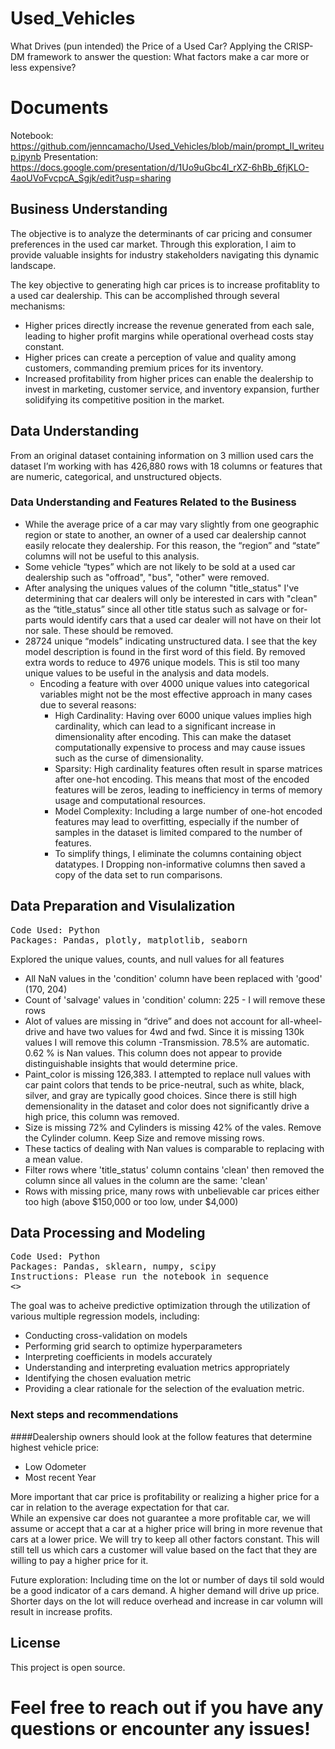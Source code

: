 # Used_Vehicles
What Drives (pun intended) the Price of a Used Car?
Applying the CRISP-DM framework to answer the question: What factors make a car more or less expensive? 

# Documents
Notebook: https://github.com/jenncamacho/Used_Vehicles/blob/main/prompt_II_writeup.ipynb
Presentation: https://docs.google.com/presentation/d/1Uo9uGbc4l_rXZ-6hBb_6fjKLO-4aoUVoFvcpcA_Sgjk/edit?usp=sharing

## Business Understanding 
The objective is to analyze the determinants of car pricing and consumer preferences in the used car market. Through this exploration, I aim to provide valuable insights for industry stakeholders navigating this dynamic landscape.

The key objective to generating high car prices is to increase profitablity to a used car dealership.  This can be accomplished through several mechanisms: 
- Higher prices directly increase the revenue generated from each sale, leading to higher profit margins while operational overhead costs stay constant.
- Higher prices can create a perception of value and quality among customers, commanding premium prices for its inventory. 
- Increased profitability from higher prices can enable the dealership to invest in marketing, customer service, and inventory expansion, further solidifying its competitive position in the market.

## Data Understanding
From an original dataset containing information on 3 million used cars the dataset I’m working with has 426,880 rows with 18 columns or features that are numeric, categorical, and unstructured objects.
### Data Understanding and Features Related to the Business

- While the average price of a car may vary slightly from one geographic region or state to another, an owner of a used car dealership cannot easily relocate they dealership.  For this reason, the “region” and “state” columns will not be useful to this analysis. 
- Some vehicle “types” which are not likely to be sold at a used car dealership such as "offroad", "bus", "other" were removed.  
- After analysing the uniques values of the column "title_status" I've determining that car dealers will only be interested in cars with "clean" as the “title_status” since all other title status such as salvage or for-parts would identify cars that a used car dealer will not have on their lot nor sale.  These should be removed.  
- 28724 unique “models” indicating unstructured data.  I see that the key model description is found in the first word of this field.  By removed extra words to reduce to 4976 unique models. This is stil too many unique values to be useful in the analysis and data models.  
  - Encoding a feature with over 4000 unique values into categorical variables might not be the most effective approach in many cases due to several reasons:
    - High Cardinality: Having over 6000 unique values implies high cardinality, which can lead to a significant increase in dimensionality after encoding. This can make the dataset computationally expensive to process and may cause issues such as the curse of dimensionality.
    - Sparsity: High cardinality features often result in sparse matrices after one-hot encoding. This means that most of the encoded features will be zeros, leading to inefficiency in terms of memory usage and computational resources.
    - Model Complexity: Including a large number of one-hot encoded features may lead to overfitting, especially if the number of samples in the dataset is limited compared to the number of features.
    - To simplify things,  I eliminate the columns containing object datatypes. I Dropping non-informative columns then saved a copy of the data set to run comparisons.

## Data Preparation and Visulalization
<pre>
Code Used: Python
Packages: Pandas, plotly, matplotlib, seaborn
</pre>

Explored the unique values, counts, and null values for all features
- All NaN values in the 'condition' column have been replaced with 'good'  (170, 204)
- Count of 'salvage' values in 'condition' column: 225 - I will remove these rows
- Alot of values are missing in “drive” and does not account for all-wheel-drive and have two values for 4wd and fwd.  Since it is missing 130k values I will remove this column
-Transmission.  78.5% are automatic.  0.62 % is Nan values.  This column does not appear to provide distinguishable insights that would determine price. 
- Paint_color is missing 126,383.  I attempted to replace null values with car paint colors that tends to be price-neutral, such as white, black, silver, and gray are typically good choices. Since there is still high demensionality in the dataset and color does not significantly drive a high price, this column was removed. 
- Size is missing 72% and Cylinders is missing 42% of the vales.  Remove the Cylinder column.  Keep Size and remove missing rows.
- These tactics of dealing with Nan values is comparable to replacing with a mean value. 
- Filter rows where 'title_status' column contains 'clean' then removed the column since all values in the column are the same: 'clean'
- Rows with missing price, many rows with unbelievable car prices either too high (above $150,000 or too low, under $4,000)

## Data Processing and Modeling
<pre>
Code Used: Python
Packages: Pandas, sklearn, numpy, scipy
Instructions: Please run the notebook in sequence
<<Notebook link>>
</pre>

The goal was to acheive predictive optimization through the utilization of various multiple regression models, including:

- Conducting cross-validation on models
- Performing grid search to optimize hyperparameters
- Interpreting coefficients in models accurately
- Understanding and interpreting evaluation metrics appropriately
- Identifying the chosen evaluation metric
- Providing a clear rationale for the selection of the evaluation metric.

### Next steps and recommendations

####Dealership owners should look at the follow features that determine highest vehicle price:

- Low Odometer 
- Most recent Year

More important that car price is profitability or realizing a higher price for a car in relation to the average expectation for that car.  
While an expensive car does not guarantee a more profitable car, we will assume or accept that a car at a higher price will bring in more revenue that cars at a lower price.  We will try to keep all other factors constant. This will still tell us which cars a customer will value based on the fact that they are willing to pay a higher price for it. 

Future exploration: Including time on the lot or number of days til sold would be a good indicator of a cars demand.  A higher demand will drive up price.  Shorter days on the lot will reduce overhead and increase in car volumn will result in increase profits. 


## License
This project is open source.

# Feel free to reach out if you have any questions or encounter any issues!







